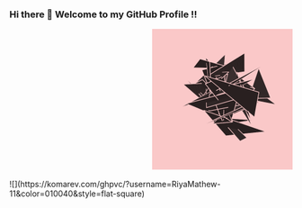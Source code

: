 ### Hi there 👋 Welcome to my GitHub Profile !!
<p align="right">
    <img src="https://github.com/RiyaMathew-11/RiyaMathew-11/blob/master/media/giphy01.gif" | width = 250>
</p>
![](https://komarev.com/ghpvc/?username=RiyaMathew-11&color=010040&style=flat-square)



